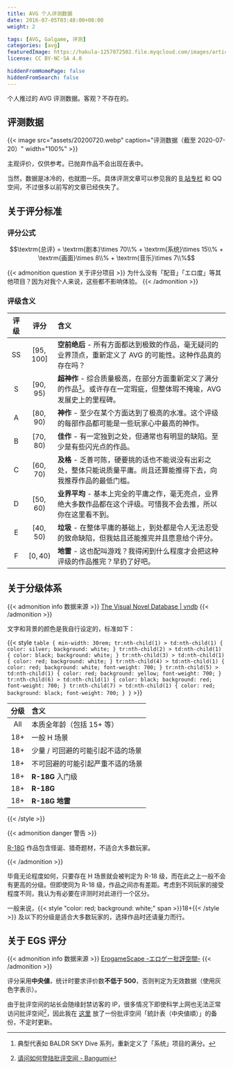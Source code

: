 ```yaml
---
title: AVG 个人评测数据
date: 2016-07-05T03:48:00+08:00
weight: 2

tags: [AVG, Galgame, 评测]
categories: [avg]
featuredImage: https://hakula-1257872502.file.myqcloud.com/images/article-covers/yuki.webp
license: CC BY-NC-SA 4.0

hiddenFromHomePage: false
hiddenFromSearch: false
---
```


个人推过的 AVG 评测数据。客观？不存在的。

<!--more-->

## 评测数据

{{< image src="assets/20200720.webp" caption="评测数据（截至 2020-07-20）" width="100%" >}}

主观评价，仅供参考。已抛弃作品不会出现在表中。

当然，数据是冰冷的，也就图一乐。具体评测文章可以参见我的 [B 站专栏][avg-bilibili] 和 QQ 空间，不过很多以前写的文章已经佚失了。

[avg-bilibili]: https://www.bilibili.com/read/readlist/rl228822

## 关于评分标准

### 评分公式

$$\textrm{总评} = \textrm{剧本}\times 70\\% + \textrm{系统}\times 15\\% + \textrm{画面}\times 8\\% + \textrm{音乐}\times 7\\%$$

{{< admonition question 关于评分项目 >}}
为什么没有「配音」「エロ度」等其他项目？因为对我个人来说，这些都不影响体验。
{{< /admonition >}}

### 评级含义

| 评级  |    评分    | 含义                                                                                                                      |
| :---: | :--------: | :------------------------------------------------------------------------------------------------------------------------ |
|  SS   | $[95,100]$ | **空前绝后** - 所有方面都达到极致的作品，毫无疑问的业界顶点，重新定义了 AVG 的可能性。这种作品真的存在吗？                |
|   S   | $[90,95)$  | **超神作** - 综合质量极高，在部分方面重新定义了满分的作品[^bsd]。或许存在一定瑕疵，但整体瑕不掩瑜，AVG 发展史上的里程碑。 |
|   A   | $[80,90)$  | **神作** - 至少在某个方面达到了极高的水准。这个评级的每部作品都可能是一些玩家心中最高的神作。                             |
|   B   | $[70,80)$  | **佳作** - 有一定独到之处，但通常也有明显的缺陷。至少是有些闪光点的作品。                                                 |
|   C   | $[60,70)$  | **及格** - 乏善可陈，硬要挑的话也不能说没有出彩之处，整体只能说质量平庸。尚且还算能推得下去，向我推荐作品的最低门槛。     |
|   D   | $[50,60)$  | **业界平均** - 基本上完全的平庸之作，毫无亮点，业界绝大多数作品都在这个评级。可惜我不会去推，所以你在这里看不到。         |
|   E   | $[40,50)$  | **垃圾** - 在整体平庸的基础上，到处都是令人无法忍受的致命缺陷，但我姑且还能推完并且愿意给个评分。                         |
|   F   |  $[0,40)$  | **地雷** - 这也配叫游戏？我得闲到什么程度才会把这种评级的作品推完？早扔了好吧。                                           |

[^bsd]: 典型代表如 BALDR SKY Dive 系列，重新定义了「系统」项目的满分。

## 关于分级体系

{{< admonition info 数据来源 >}}
[The Visual Novel Database | vndb](https://vndb.org/v/all?q=;fil=tagspoil-0;rfil=;o=d;s=rating)
{{< /admonition >}}

文字和背景的颜色是我自行设定的，标准如下：

<!-- markdownlint-disable-next-line MD038 -->
{{< style `
  table {
    min-width: 30rem;
    tr:nth-child(1) > td:nth-child(1) { color: silver; background: white; }
    tr:nth-child(2) > td:nth-child(1) { color: black; background: white; }
    tr:nth-child(3) > td:nth-child(1) { color: red; background: white; }
    tr:nth-child(4) > td:nth-child(1) { color: red; background: white; font-weight: 700; }
    tr:nth-child(5) > td:nth-child(1) { color: red; background: yellow; font-weight: 700; }
    tr:nth-child(6) > td:nth-child(1) { color: black; background: red; font-weight: 700; }
    tr:nth-child(7) > td:nth-child(1) { color: red; background: black; font-weight: 700; }
  }
` >}}

| 分级  | 含义                              |
| :---: | :-------------------------------- |
|  All  | 本质全年龄（包括 15+ 等）         |
|  18+  | 一般 H 场景                       |
|  18+  | 少量 / 可回避的可能引起不适的场景 |
|  18+  | 不可回避的可能引起严重不适的场景  |
|  18+  | **R-18G** 入门级                  |
|  18+  | **R-18G**                         |
|  18+  | **R-18G 地雷**                    |

{{< /style >}}

{{< admonition danger 警告 >}}

[R-18G][r18g] 作品包含怪诞、猎奇题材，不适合大多数玩家。

[r18g]: https://zh.moegirl.org.cn/%E7%8C%8E%E5%A5%87#%E4%B8%8ER18G%E7%9A%84%E5%85%B3%E7%B3%BB

{{< /admonition >}}

毕竟无论程度如何，只要存在 H 场景就会被判定为 R-18 级，而在此之上一般不会有更高的分级。但即使同为 R-18 级，作品之间亦有差距。考虑到不同玩家的接受程度不同，我认为有必要在评测时对此进行一个区分。

一般来说，{{< style "color: red; background: white;" span >}}18+{{< /style >}} 及以下的分级是适合大多数玩家的，选择作品时还请量力而行。

## 关于 EGS 评分

{{< admonition info 数据来源 >}}
[ErogameScape -エロゲー批評空間-](https://erogamescape.dyndns.org/~ap2/ero/toukei_kaiseki/toukei_median.php?count=500)
{{< /admonition >}}

评分采用**中央値**，统计时要求评价数**不低于 500**，否则判定为无效数据（使用灰色字表示）。

由于批评空间的站长会随缘封禁访客的 IP，很多情况下即使科学上网也无法正常访问批评空间[^egs-bgm]，因此我在 [这里][egs-backup] 放了一份批评空间「統計表（中央値順）」的备份，不定时更新。

[egs-backup]: https://files.hakula.xyz/%E6%89%B9%E8%A9%95%E7%A9%BA%E9%96%93/

[^egs-bgm]: [请问如何登陆批评空间 - Bangumi](https://bgm.tv/group/topic/360497)

